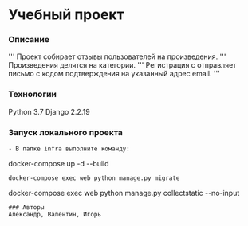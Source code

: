 # Учебный проект
### Описание
'''
Проект собирает отзывы пользователей на произведения.
'''
Произведения делятся на категории.
'''
Регистрация с отправляет письмо с кодом подтверждения на указанный адрес email.
'''
### Технологии
Python 3.7
Django 2.2.19
### Запуск локального проекта
```
- В папке infra выполните команду:
```
docker-compose up -d --build 
```
docker-compose exec web python manage.py migrate
```
docker-compose exec web python manage.py collectstatic --no-input
```
### Авторы
Александр, Валентин, Игорь
